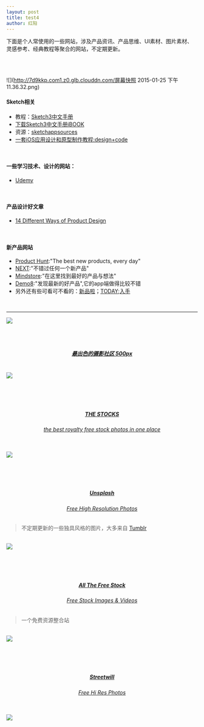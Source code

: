 ```yaml
---
layout: post
title: test4
author: 红阳
---
```



下面是个人常使用的一些网站，涉及产品资讯、产品思维、UI素材、图片素材、灵感参考、经典教程等聚合的网站，不定期更新。

<!--more-->


<br><br>


![](http://7d9kkp.com1.z0.glb.clouddn.com/屏幕快照 2015-01-25 下午11.36.32.png)


#### Sketch相关

* 教程：[Sketch3中文手册](http://www.sketchcn.com/sketch-chinese-user-manual.html)
* [下载Sketch3中文手册iBOOK](http://uiweek.com/wp-content/plugins/download-monitor/download.php?id=18)
* 资源：[sketchappsources](http://www.sketchappsources.com/)
* [一套iOS应用设计和原型制作教程:design+code](https://designcode.io/)

<br>

#### 一些学习技术、设计的网站：

* [Udemy](https://www.udemy.com/)

<br>

#### 产品设计好文章

* [14 Different Ways of Product Design](https://medium.com/@JanLosert/14-different-ways-of-product-design-3f349a19e613)


<br>

#### 新产品网站

* [Product Hunt](http://www.producthunt.com/):"The best new products, every day"
* [NEXT](http://next.36kr.com/posts):"不错过任何一个新产品"
* [Mindstore](http://mindstore.io/):"在这里找到最好的产品与想法"
* [Demo8](http://www.demo8.com/):"发现最新的好产品",它的app端做得比较不错
* 另外还有些可看可不看的：[新品啦](http://xinpinla.com/)；[TODAY](http://today.itjuzi.com/);[入手](http://www.rushou.net/)


<br>

---

![](http://tmtphoto.qiniudn.com/未标题-1.png)

<br><br>

##### <div align=middle>[最出色的摄影社区 500px](https://500px.com/)</div>

<br>

<img class="shadow" src="http://tmtphoto.qiniudn.com/最出色的摄影社区500px.png" />


<br><br><br>


##### <div align=middle>[THE STOCKS](http://thestocks.im/)</div>


###### <div align=middle>[the best royalty free stock photos in one place](http://thestocks.im/)</div>

<br>

<img class="shadow" src="http://tmtphoto.qiniudn.com/TheStocksplace.png" />


<br><br><br>


##### <div align=middle>[Unsplash](https://unsplash.com/)</div>



###### <div align=middle>[Free High Resolution Photos](https://unsplash.com/)</div>


> 不定期更新的一些独具风格的图片，大多来自
[Tumblr](https://www.tumblr.com)

<br>
<img class="shadow" src="http://tmtphoto.qiniudn.com/Unsplash.png" />


<br><br><br>

##### <div align=middle>[All The Free Stock](http://allthefreestock.com/)</div>



###### <div align=middle>[Free Stock Images & Videos](http://allthefreestock.com/)</div>


> 一个免费资源整合站


<br>
<img class="shadow" src="http://tmtphoto.qiniudn.com/AllTheFreeStock.png" />


<br><br><br>


##### <div align=middle>[Streetwill](http://streetwill.co/)</div>



###### <div align=middle>[ Free Hi Res Photos](http://streetwill.co/)</div>



<br>
<img class="shadow" src="http://tmtphoto.qiniudn.com/Streetwill.png" />


<br><br><br>
